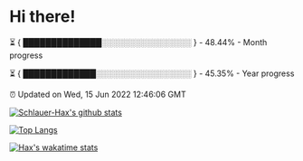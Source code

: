 # Hi there!

⏳ { ██████████████░░░░░░░░░░░░░░░░ } - 48.44% - Month progress

⏳ { █████████████░░░░░░░░░░░░░░░░░ } - 45.35% - Year progress

⏰ Updated on Wed, 15 Jun 2022 12:46:06 GMT


[![Schlauer-Hax's github stats](https://github-readme-stats.vercel.app/api?username=Schlauer-Hax&show_icons=true&theme=dark&count_private=true)](https://github.com/Schlauer-Hax)


[![Top Langs](https://github-readme-stats.vercel.app/api/top-langs/?username=Schlauer-Hax&layout=compact&theme=dark)](https://github.com/Schlauer-Hax?tab=repositories)


[![Hax's wakatime stats](https://github-readme-stats.vercel.app/api/wakatime?username=Hax&theme=dark)](https://wakatime.com/@Hax)

